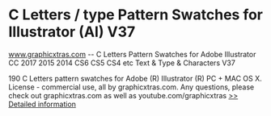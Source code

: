 # C Letters / type Pattern Swatches for Illustrator (AI) V37
www.graphicxtras.com -- C Letters Pattern Swatches for Adobe Illustrator CC 2017 2015 2014 CS6 CS5 CS4 etc Text & Type & Characters V37

190 C Letters pattern swatches for Adobe (R) Illustrator (R) PC + MAC OS X. License - commercial use, all by graphicxtras.com. Any questions, please check out graphicxtras.com as well as youtube.com/graphicxtras
[>> Detailed information](https://secure.shareit.com/shareit/product.html?productid=300528239&affiliateid=200057808)